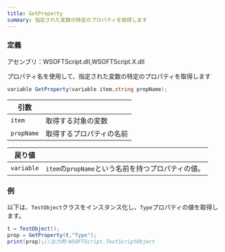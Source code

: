 ```yaml
---
title: GetProperty
summary: 指定された変数の特定のプロパティを取得します
---
```

### 定義
アセンブリ：WSOFTScript.dll,WSOFTScript.X.dll

プロパティ名を使用して、指定された変数の特定のプロパティを取得します

```cs title="WSOFTScript"
variable GetProperty(variable item,string propName);
```

|引数| |
|-|-|
|`item`|取得する対象の変数|
|`propName`|取得するプロパティの名前|

|戻り値| |
|-|-|
|`variable`|`item`の`propName`という名前を持つプロパティの値。|

### 例
以下は、`TestObject`クラスをインスタンス化し、`Type`プロパティの値を取得します。

```cs title="WSOFTScript"
t = TestObject();
prop = GetProperty(t,"Type");
print(prop);//出力例:WSOFTScript.TestScriptObject
```
